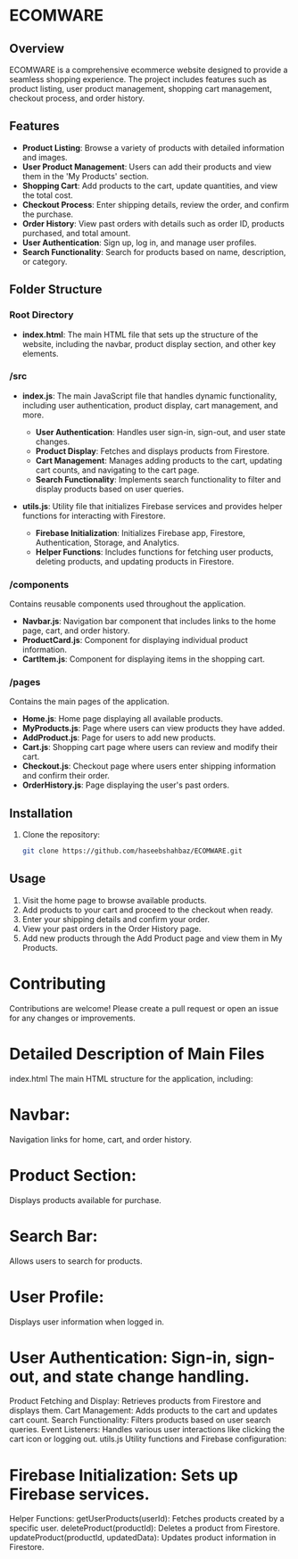 # ECOMWARE

## Overview
ECOMWARE is a comprehensive ecommerce website designed to provide a seamless shopping experience. The project includes features such as product listing, user product management, shopping cart management, checkout process, and order history.

## Features
- **Product Listing**: Browse a variety of products with detailed information and images.
- **User Product Management**: Users can add their products and view them in the 'My Products' section.
- **Shopping Cart**: Add products to the cart, update quantities, and view the total cost.
- **Checkout Process**: Enter shipping details, review the order, and confirm the purchase.
- **Order History**: View past orders with details such as order ID, products purchased, and total amount.
- **User Authentication**: Sign up, log in, and manage user profiles.
- **Search Functionality**: Search for products based on name, description, or category.

## Folder Structure

### Root Directory

- **index.html**: The main HTML file that sets up the structure of the website, including the navbar, product display section, and other key elements.

### /src

- **index.js**: The main JavaScript file that handles dynamic functionality, including user authentication, product display, cart management, and more.

  - **User Authentication**: Handles user sign-in, sign-out, and user state changes.
  - **Product Display**: Fetches and displays products from Firestore.
  - **Cart Management**: Manages adding products to the cart, updating cart counts, and navigating to the cart page.
  - **Search Functionality**: Implements search functionality to filter and display products based on user queries.
  
- **utils.js**: Utility file that initializes Firebase services and provides helper functions for interacting with Firestore.

  - **Firebase Initialization**: Initializes Firebase app, Firestore, Authentication, Storage, and Analytics.
  - **Helper Functions**: Includes functions for fetching user products, deleting products, and updating products in Firestore.

### /components
Contains reusable components used throughout the application.

- **Navbar.js**: Navigation bar component that includes links to the home page, cart, and order history.
- **ProductCard.js**: Component for displaying individual product information.
- **CartItem.js**: Component for displaying items in the shopping cart.

### /pages
Contains the main pages of the application.

- **Home.js**: Home page displaying all available products.
- **MyProducts.js**: Page where users can view products they have added.
- **AddProduct.js**: Page for users to add new products.
- **Cart.js**: Shopping cart page where users can review and modify their cart.
- **Checkout.js**: Checkout page where users enter shipping information and confirm their order.
- **OrderHistory.js**: Page displaying the user's past orders.

## Installation
1. Clone the repository:
   ```bash
   git clone https://github.com/haseebshahbaz/ECOMWARE.git
   
## Usage
1. Visit the home page to browse available products.
2. Add products to your cart and proceed to the checkout when ready.
3. Enter your shipping details and confirm your order.
4. View your past orders in the Order History page.
5. Add new products through the Add Product page and view them in My Products.

# Contributing
Contributions are welcome! Please create a pull request or open an issue for any changes or improvements.


# Detailed Description of Main Files
index.html
The main HTML structure for the application, including:

# Navbar: 
Navigation links for home, cart, and order history.

# Product Section: 
Displays products available for purchase.

# Search Bar: 
Allows users to search for products.

# User Profile: 
Displays user information when logged in.


# User Authentication: Sign-in, sign-out, and state change handling.
Product Fetching and Display: Retrieves products from Firestore and displays them.
Cart Management: Adds products to the cart and updates cart count.
Search Functionality: Filters products based on user search queries.
Event Listeners: Handles various user interactions like clicking the cart icon or logging out.
utils.js
Utility functions and Firebase configuration:

# Firebase Initialization: Sets up Firebase services.
Helper Functions:
getUserProducts(userId): Fetches products created by a specific user.
deleteProduct(productId): Deletes a product from Firestore.
updateProduct(productId, updatedData): Updates product information in Firestore.

